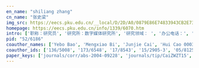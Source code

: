 ```yaml
---
en_name: "shiliang zhang"
cn_name: "张史梁"
img_src: https://eecs.pku.edu.cn/__local/D/2D/A0/0879E86E74833943CB2E732967E_9A3C38CC_BD6.vsb?e=.jpg
homepage: https://eecs.pku.edu.cn/info/1339/6070.htm
intro: ['职称：研究员', '研究所：数字媒体研究所', '研究领域： ', '办公电话：', '电子邮件：slzhang.Jdl@gmail.com', '个人主页： ']
pid: "52/6186"
coauthor_names: ['Yebo Bao', 'Mengxiao Bi', 'Junjie Cai', 'Hui Cao 0003', 'Huang Chen', 'Mengzhe Chen', 'Ximeng Cheng', 'Yue Cui', 'Feng Dai', 'Li-Rong Dai', 'Larry Davis 0001', 'Jun Du', 'Jie Gao', 'Wen Gao 0001', 'Xinbo Gao', 'Huagui He', 'Jianzhong He', 'Xiali Hei', 'Richang Hong', 'Junfeng Hou', 'Jin-Shui Hu', 'Yu Hu', 'Yulong Hu', 'Gang Hua 0001', 'Qingming Huang', 'Thomas S. Huang', 'Tiejun Huang', 'Zhiying Huang', 'Rongrong Ji', 'Hui Jiang 0001', 'Shuqiang Jiang', 'Jesse S. Jin', 'Long Lan', 'Ming Lei', 'Houqiang Li', 'Jianing Li', 'Jintao Li', 'Shipeng Li', 'Wei Li', 'Wei Lin', 'Yuanqing Lin', 'Cong Liu 0006', 'Dan Liu', 'Xiaobin Liu', 'Yong Liu', 'Yu Liu 0003', 'Yuan Liu', 'Heng Lu', 'Ke Lu', 'Yijuan Lu', 'Huan-Bo Luan', 'Qingjun Luo', 'Suhuai Luo', 'Bin Ma', 'Yike Ma', 'Shunan Mao', 'Bingbing Ni', 'Zhenxing Niu', 'Yong Rui', 'Nicu Sebe', 'Yanhu Shan', 'Chi Su', 'Yu Su', 'Jian Tang', 'Dacheng Tao', 'Shangzhi Teng', 'Qi Tian 0001', 'Dongkai Wang', 'Jingdong Wang', 'Meng Wang 0001', 'Xiaoyu Wang', 'Xinchao Wang', 'Yu Wang 0009', 'Longhui Wei', 'Si Wei', 'Fei Xie', 'Lei Xie', 'Junliang Xing', 'Shifu Xiong', 'Changsheng Xu', 'Mingbin Xu', 'Chenggang Clarence Yan', 'Zhijie Yan', 'Fan Yang 0016', 'Ming Yang', 'Shuo Yang', 'Haitao Yao', 'Hantao Yao', 'Xin Yao 0006', 'Jianming Ye', 'Zonglin Ye', 'Jun Yue', 'Dan Zeng', 'Zhengjun Zha', 'Dongming Zhang', 'Guangxiao Zhang', 'Jianshu Zhang', 'Junbei Zhang', 'Shiqing Zhang', 'Xia Zhang', 'Yanbin Zhang', 'Yongdong Zhang', 'Yingji Zhong', 'Jianshe Zhou', 'Pan Zhou', 'Wengang Zhou', 'Yang Zhou', 'Di Zhu 0004']
coauthor_ids: ['136/5008', '173/6548', '17/8543', '15/2905-3', '05/8125', '142/2152', '227/7318', '12/3412', '62/2111', '48/6462', 'd/LarrySDavis', '81/1475', '181/2794', 'g/WenGao', '99/4522', '203/2958', '236/6047', '07/8968', '59/1501', '163/1930', '155/3288', '08/6001', '203/3759', '75/5209', '68/4388', 'h/ThomasSHuang', 'h/TiejunHuang', '180/2930', '86/5681', '64/3246-1', '90/3651', '07/3553', '124/2136', '55/2836', '59/7017', '72/6658', 'l/JintaoLi', '31/3974', '64/6025', '99/2649', '97/2644', '95/6404-6', '03/1467', '41/5427', '29/4867', '97/2274-3', '87/2948', '124/9115', '33/1254', '30/6535', '55/5812', '78/7003', '10/921', '70/6176', '94/10052', '243/5784', '64/831', '13/7704', 'r/YongRui', '20/3519', '56/10781', '28/8284', '38/1070', '181/2667', '46/3391', '226/6084', '78/1467-1', '263/3255', '49/3441', '93/6765-1', '58/4775', '23/8015', '02/5889-9', '206/6179', '06/7720', '51/1316', '70/1741', '43/7659', '148/9778', '85/1301', '163/1772', '146/1605', '50/8761', '29/3081-16', '98/2604', '78/1102', '38/6801', '167/3478', '202/9077-6', '89/3425', '160/7273', '39/2914', '06/6575', '23/1818', '96/5692', '117/4833', '65/9878', '161/9648', '94/2470', '98/480', '85/4087', 'z/YongdongZhang', '42/4270', '174/0828', '84/6614', '22/4544', '07/4580', '21/2144-4']
paper_keys: ['journals/corr/abs-2004-09228', 'journals/tip/CaiZWZT15', 'journals/mms/ZhangTHGR15', 'journals/tip/YaoZHZX019', 'journals/corr/abs-1906-09748', 'journals/pr/ZhangDZLHHWD17', 'journals/ivc/YaoZLZZZ17', 'journals/tmm/ZhangHJGT10', 'journals/access/ZhangZYCHL18', 'journals/corr/abs-1709-04329', 'journals/corr/ZhangLJWDH15', 'journals/tmm/ZhangZHG18', 'journals/ijmir/LuoZHGT14', 'journals/pami/SuYZTDG18', 'journals/corr/abs-1902-10903', 'journals/corr/ZhangJWD15', 'journals/tip/ZhangTHGR14a', 'journals/tnn/ZhangCYZH18', 'journals/tip/ZhangTLHG13', 'journals/tip/LiZH20', 'journals/tip/YaoZYZLT18', 'journals/pr/SuZXGT18', 'journals/cssc/ZhangCYZH19', 'journals/corr/YaoZZLT17', 'journals/cviu/ZhangTHZHLG11', 'journals/corr/SuZX0T16', 'journals/corr/abs-1904-10045', 'journals/tcsv/YeZHR20', 'journals/corr/abs-1711-08565', 'journals/tip/LiuZWHT20', 'journals/corr/abs-1709-05903', 'journals/corr/abs-1806-09283', 'journals/tcsv/ZhangZHGT18', 'journals/corr/YaoZZLT17a', 'journals/tmm/ZhangWLT15', 'journals/corr/ZhangJXHD15', 'journals/esticas/ZhangTHR14', 'journals/tip/ZhangTHGR14', 'journals/tmm/WeiZY0019', 'journals/corr/LiuLZWJ16', 'journals/amc/YueZZ16', 'journals/corr/abs-1803-05030', 'journals/pami/ZhangYWLT15', 'journals/corr/abs-1908-10049', 'journals/ijon/YaoDZZTX19', 'journals/tip/YaoZZLT16', 'journals/taslp/ZhangLJWDH17', 'journals/cviu/ZhangTHHG14', 'journals/corr/YaoDZMZZ17', 'journals/corr/abs-1709-08325', 'journals/tip/ZhangTHHG11', 'journals/jmlr/ZhangJD16', 'journals/mta/TianZZJNS11', 'journals/corr/abs-1811-07468', 'journals/corr/abs-2004-09329', 'journals/corr/abs-1802-09194', 'journals/tip/LanWZTGH18', 'journals/corr/Zhang015', 'journals/pr/SuZYZTGD17']
---
```

